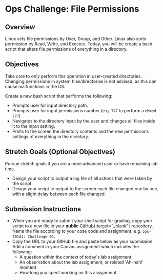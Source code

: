 # Ops Challenge: File Permissions

## Overview

Linux sets file permissions by User, Group, and Other. Linux also sorts permission by Read, Write, and Execute. Today, you will be create a bash script that alters file permissions of everything in a directory.

## Objectives

Take care to only perform this operation in user-created directories. Changing permissions in system files/directories is not advised, as this can cause malfunctions in the OS.

Create a new bash script that performs the following:

- Prompts user for input directory path.
- Prompts user for input permissions number (e.g. `777` to perform a `chmod 777`)
- Navigates to the directory input by the user and changes all files inside it to the input setting.
- Prints to the screen the directory contents and the new permissions settings of everything in the directory.

## Stretch Goals (Optional Objectives)

Pursue stretch goals if you are a more advanced user or have remaining lab time.

- Design your script to output a log file of all actions that were taken by the script.
- Design your script to output to the screen each file changed one by one, with a slight delay between each file changed.

## Submission Instructions

- When you are ready to submit your shell script for grading, copy your script to a new file in your **public** [GitHub](https://github.com/){:target="_blank"} repository. Name the file according to your cose code and assignment, e.g. `ops-301d1: Challenge 01`.
- Copy the URL to your GitHub file and paste below as your submission. Add a comment in your Canvas assignment which includes the following:
  - A question within the context of today's lab assignment
  - An observation about the lab assignment, or related 'Ah-hah!' moment
  - How long you spent working on this assignment
